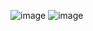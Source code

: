 ![image](https://github.com/htzxd/calculatorForIMC/assets/166336496/0450a845-2b8c-4eaa-a3fa-62b76cfc456a)
![image](https://github.com/htzxd/calculatorForIMC/assets/166336496/f658f60a-9764-4664-87e8-e5bb37a31a9a)

